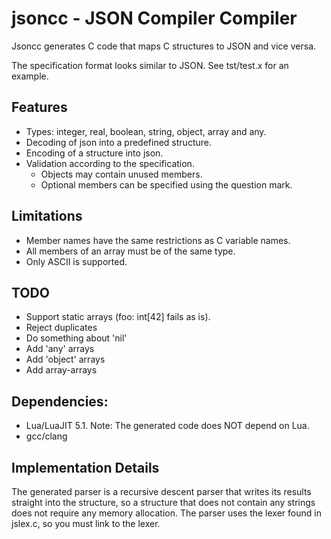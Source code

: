 # jsoncc - JSON Compiler Compiler

Jsoncc generates C code that maps C structures to JSON and vice versa.

The specification format looks similar to JSON. See tst/test.x for an example.

## Features
* Types: integer, real, boolean, string, object, array and any.
* Decoding of json into a predefined structure.
* Encoding of a structure into json.
* Validation according to the specification.
  * Objects may contain unused members.
  * Optional members can be specified using the question mark.

## Limitations
* Member names have the same restrictions as C variable names.
* All members of an array must be of the same type.
* Only ASCII is supported.

## TODO
* Support static arrays (foo: int[42] fails as is).
* Reject duplicates
* Do something about 'nil'
* Add 'any' arrays
* Add 'object' arrays
* Add array-arrays

## Dependencies:
* Lua/LuaJIT 5.1. Note: The generated code does NOT depend on Lua.
* gcc/clang

## Implementation Details
The generated parser is a recursive descent parser that writes its results
straight into the structure, so a structure that does not contain any strings
does not require any memory allocation. The parser uses the lexer found in
jslex.c, so you must link to the lexer.

